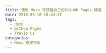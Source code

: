 ```yaml
---
title: 使用 Hexo 来搭建自己的GitHub Pages 博客
date: 2018-03-16 10:44:57
tags:
  - Hexo
  - GitHub Pages
  - Travis CI
categories:
  - Hexo 搭建博客
---
```

